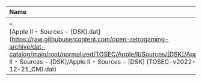 |Name|Size|
|:---|---:|
|[..](../index.html)|DIR|
|[Apple II - Sources - [DSK].dat](https://raw.githubusercontent.com/open-retrogaming-archive/dat-catalog/main/root/normalized/TOSEC/Apple/II/Sources/[DSK]/Apple II - Sources - [DSK]/Apple II - Sources - [DSK] (TOSEC-v2022-12-21_CM).dat)|8515|

